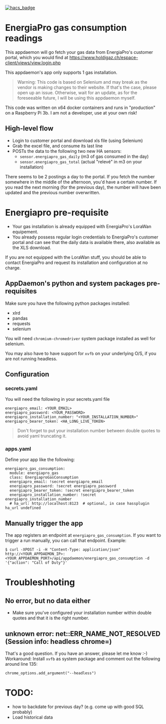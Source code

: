 [![hacs_badge](https://img.shields.io/badge/HACS-Default-41BDF5.svg?style=for-the-badge)](https://github.com/hacs/integration)

# EnergiaPro gas consumption readings
This appdaemon will go fetch your gas data from EnergiaPro's customer portal, which you would find at https://www.holdigaz.ch/espace-client/views/view.login.php

This appdaemon's app only supports 1 gas installation.

> Warning: This code is based on Selenium and may break as the vendor is making changes to their website. If that's the case, please open up an issue. Otherwise, wait for an update, as for the foreseeable future, I will be using this appdaemon myself.

This code was written on x64 docker containers and runs in "production" on a Raspberry Pi 3b. I am not a developer, use at your own risk!

## High-level flow
- Login to customer portal and download xls file (using Selenium)
- Grab the excel file, and consume its last line
- POSTs the data to the following two new HA sensors:
  - `sensor.energiapro_gas_daily` (m3 of gas consumed in the day)
  - `sensor.energiapro_gas_total` (actual "relevé" in m3 on your installation)

There seems to be 2 postings a day to the portal. If you fetch the number somewhere in the middle of the afternoon, you'd have a certain number. If you read the next morning (for the previous day), the number will have been updated and the previous number overwritten.

# Energiapro pre-requisite
- Your gas installation is already equipped with EnergiaPro's LoraWan equipement.
- You already possess regular login credentials to EnergiaPro's customer portal and can see that the daily data is available there, also available as the XLS download.

If you are not equipped with the LoraWan stuff, you should be able to contact EnergiaPro and request its installation and configuration at no charge.

## AppDaemon's python and system packages pre-requisites
Make sure you have the following python packages installed:
- xlrd
- pandas
- requests
- selenium

You will need `chromium-chromedriver` system package installed as well for selenium.

You may also have to have support for `xvfb` on your underlying O/S, if you are not running headless.

## Configuration
### secrets.yaml
You will need the following in your secrets.yaml file

```
energiapro_email: <YOUR_EMAIL>
energiapro_password: <YOUR_PASSWORD>
energiapro_installation_number: "<YOUR_INSTALLATION_NUMBER>"
energiapro_bearer_token: <HA_LONG_LIVE_TOKEN>
```

> Don't forget to put your installation number between double quotes to avoid yaml truncating it.

### apps.yaml
Define your app like the following:

```
energiapro_gas_consumption:
  module: energiapro_gas
  class: EnergiaproGasConsumption
  energiapro_email: !secret energiapro_email
  energiapro_password: !secret energiapro_password
  energiapro_bearer_token: !secret energiapro_bearer_token
  energiapro_installation_number: !secret energiapro_installation_number
  # ha_url: http://localhost:8123  # optional, in case hassplugin ha_url undefined
```

## Manually trigger the app
The app registers an endpoint at `energiapro_gas_consumption`. If you want to trigger a run manually, you can call that endpoint. Example:

```
$ curl -XPOST -i -H "Content-Type: application/json"  http://<YOUR_APPDAEMON_IP>:<YOUR_APPDAEMON_PORT>/api/appdaemon/energiapro_gas_consumption -d '{"action": "Call of Duty"}'
```

# Troubleshhoting
## No error, but no data either
- Make sure you've configured your installation number within double quotes and that it is the right number.

## unknown error: net::ERR_NAME_NOT_RESOLVED (Session info: headless chrome=<VERSION>)
That's a good question. If you have an answer, please let me know :-)
Workaround: Install `xvfb` as system package and comment out the following around line 135:

```
chrome_options.add_argument("--headless")
```

# TODO:
- how to backdate for previous day? (e.g. come up with good SQL probably)
- Load historical data
